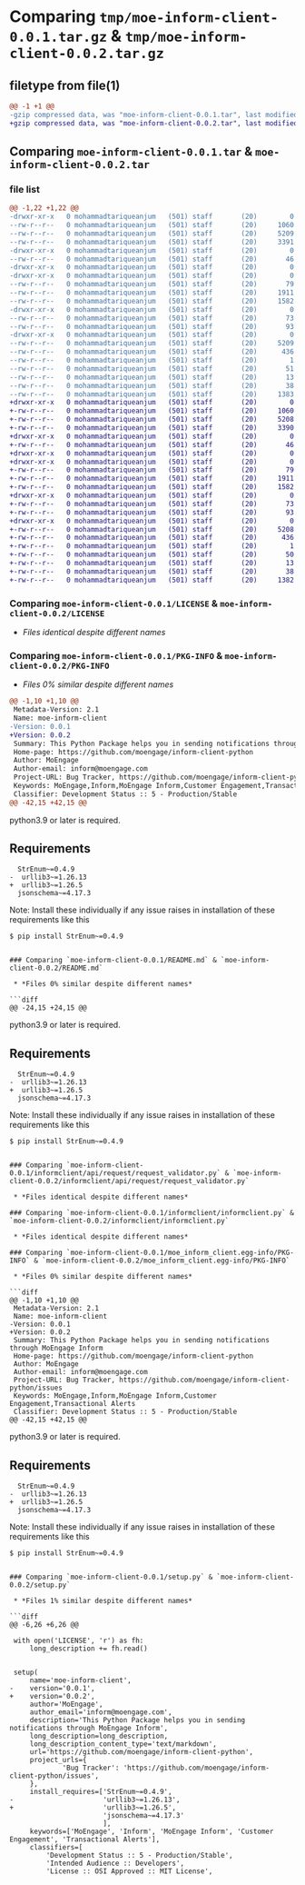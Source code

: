 # Comparing `tmp/moe-inform-client-0.0.1.tar.gz` & `tmp/moe-inform-client-0.0.2.tar.gz`

## filetype from file(1)

```diff
@@ -1 +1 @@
-gzip compressed data, was "moe-inform-client-0.0.1.tar", last modified: Mon Jan 30 11:21:58 2023, max compression
+gzip compressed data, was "moe-inform-client-0.0.2.tar", last modified: Wed May 17 08:37:55 2023, max compression
```

## Comparing `moe-inform-client-0.0.1.tar` & `moe-inform-client-0.0.2.tar`

### file list

```diff
@@ -1,22 +1,22 @@
-drwxr-xr-x   0 mohammadtariqueanjum   (501) staff       (20)        0 2023-01-30 11:21:58.445785 moe-inform-client-0.0.1/
--rw-r--r--   0 mohammadtariqueanjum   (501) staff       (20)     1060 2023-01-24 07:40:47.000000 moe-inform-client-0.0.1/LICENSE
--rw-r--r--   0 mohammadtariqueanjum   (501) staff       (20)     5209 2023-01-30 11:21:58.444801 moe-inform-client-0.0.1/PKG-INFO
--rw-r--r--   0 mohammadtariqueanjum   (501) staff       (20)     3391 2023-01-30 11:15:31.000000 moe-inform-client-0.0.1/README.md
-drwxr-xr-x   0 mohammadtariqueanjum   (501) staff       (20)        0 2023-01-30 11:21:58.416572 moe-inform-client-0.0.1/informclient/
--rw-r--r--   0 mohammadtariqueanjum   (501) staff       (20)       46 2023-01-24 07:40:47.000000 moe-inform-client-0.0.1/informclient/__init__.py
-drwxr-xr-x   0 mohammadtariqueanjum   (501) staff       (20)        0 2023-01-30 11:21:58.405687 moe-inform-client-0.0.1/informclient/api/
-drwxr-xr-x   0 mohammadtariqueanjum   (501) staff       (20)        0 2023-01-30 11:21:58.420020 moe-inform-client-0.0.1/informclient/api/request/
--rw-r--r--   0 mohammadtariqueanjum   (501) staff       (20)       79 2023-01-24 07:40:47.000000 moe-inform-client-0.0.1/informclient/api/request/__init__.py
--rw-r--r--   0 mohammadtariqueanjum   (501) staff       (20)     1911 2023-01-24 07:40:47.000000 moe-inform-client-0.0.1/informclient/api/request/request_validator.py
--rw-r--r--   0 mohammadtariqueanjum   (501) staff       (20)     1582 2023-01-24 07:44:36.000000 moe-inform-client-0.0.1/informclient/informclient.py
-drwxr-xr-x   0 mohammadtariqueanjum   (501) staff       (20)        0 2023-01-30 11:21:58.423819 moe-inform-client-0.0.1/informclient/utils/
--rw-r--r--   0 mohammadtariqueanjum   (501) staff       (20)       73 2023-01-24 07:40:47.000000 moe-inform-client-0.0.1/informclient/utils/__init__.py
--rw-r--r--   0 mohammadtariqueanjum   (501) staff       (20)       93 2023-01-24 07:40:47.000000 moe-inform-client-0.0.1/informclient/utils/api_description.py
-drwxr-xr-x   0 mohammadtariqueanjum   (501) staff       (20)        0 2023-01-30 11:21:58.443425 moe-inform-client-0.0.1/moe_inform_client.egg-info/
--rw-r--r--   0 mohammadtariqueanjum   (501) staff       (20)     5209 2023-01-30 11:21:58.000000 moe-inform-client-0.0.1/moe_inform_client.egg-info/PKG-INFO
--rw-r--r--   0 mohammadtariqueanjum   (501) staff       (20)      436 2023-01-30 11:21:58.000000 moe-inform-client-0.0.1/moe_inform_client.egg-info/SOURCES.txt
--rw-r--r--   0 mohammadtariqueanjum   (501) staff       (20)        1 2023-01-30 11:21:58.000000 moe-inform-client-0.0.1/moe_inform_client.egg-info/dependency_links.txt
--rw-r--r--   0 mohammadtariqueanjum   (501) staff       (20)       51 2023-01-30 11:21:58.000000 moe-inform-client-0.0.1/moe_inform_client.egg-info/requires.txt
--rw-r--r--   0 mohammadtariqueanjum   (501) staff       (20)       13 2023-01-30 11:21:58.000000 moe-inform-client-0.0.1/moe_inform_client.egg-info/top_level.txt
--rw-r--r--   0 mohammadtariqueanjum   (501) staff       (20)       38 2023-01-30 11:21:58.445941 moe-inform-client-0.0.1/setup.cfg
--rw-r--r--   0 mohammadtariqueanjum   (501) staff       (20)     1383 2023-01-30 11:06:57.000000 moe-inform-client-0.0.1/setup.py
+drwxr-xr-x   0 mohammadtariqueanjum   (501) staff       (20)        0 2023-05-17 08:37:33.378266 moe-inform-client-0.0.2/
+-rw-r--r--   0 mohammadtariqueanjum   (501) staff       (20)     1060 2023-01-24 07:40:47.000000 moe-inform-client-0.0.2/LICENSE
+-rw-r--r--   0 mohammadtariqueanjum   (501) staff       (20)     5208 2023-05-17 08:37:55.766392 moe-inform-client-0.0.2/PKG-INFO
+-rw-r--r--   0 mohammadtariqueanjum   (501) staff       (20)     3390 2023-05-17 08:32:26.000000 moe-inform-client-0.0.2/README.md
+drwxr-xr-x   0 mohammadtariqueanjum   (501) staff       (20)        0 2023-05-17 08:37:33.266709 moe-inform-client-0.0.2/informclient/
+-rw-r--r--   0 mohammadtariqueanjum   (501) staff       (20)       46 2023-01-24 07:40:47.000000 moe-inform-client-0.0.2/informclient/__init__.py
+drwxr-xr-x   0 mohammadtariqueanjum   (501) staff       (20)        0 2023-05-17 08:37:33.210032 moe-inform-client-0.0.2/informclient/api/
+drwxr-xr-x   0 mohammadtariqueanjum   (501) staff       (20)        0 2023-05-17 08:37:33.281467 moe-inform-client-0.0.2/informclient/api/request/
+-rw-r--r--   0 mohammadtariqueanjum   (501) staff       (20)       79 2023-01-24 07:40:47.000000 moe-inform-client-0.0.2/informclient/api/request/__init__.py
+-rw-r--r--   0 mohammadtariqueanjum   (501) staff       (20)     1911 2023-01-24 07:40:47.000000 moe-inform-client-0.0.2/informclient/api/request/request_validator.py
+-rw-r--r--   0 mohammadtariqueanjum   (501) staff       (20)     1582 2023-01-24 07:44:36.000000 moe-inform-client-0.0.2/informclient/informclient.py
+drwxr-xr-x   0 mohammadtariqueanjum   (501) staff       (20)        0 2023-05-17 08:37:33.304249 moe-inform-client-0.0.2/informclient/utils/
+-rw-r--r--   0 mohammadtariqueanjum   (501) staff       (20)       73 2023-01-24 07:40:47.000000 moe-inform-client-0.0.2/informclient/utils/__init__.py
+-rw-r--r--   0 mohammadtariqueanjum   (501) staff       (20)       93 2023-01-24 07:40:47.000000 moe-inform-client-0.0.2/informclient/utils/api_description.py
+drwxr-xr-x   0 mohammadtariqueanjum   (501) staff       (20)        0 2023-05-17 08:37:55.764369 moe-inform-client-0.0.2/moe_inform_client.egg-info/
+-rw-r--r--   0 mohammadtariqueanjum   (501) staff       (20)     5208 2023-05-17 08:37:55.000000 moe-inform-client-0.0.2/moe_inform_client.egg-info/PKG-INFO
+-rw-r--r--   0 mohammadtariqueanjum   (501) staff       (20)      436 2023-05-17 08:37:55.000000 moe-inform-client-0.0.2/moe_inform_client.egg-info/SOURCES.txt
+-rw-r--r--   0 mohammadtariqueanjum   (501) staff       (20)        1 2023-05-17 08:37:55.000000 moe-inform-client-0.0.2/moe_inform_client.egg-info/dependency_links.txt
+-rw-r--r--   0 mohammadtariqueanjum   (501) staff       (20)       50 2023-05-17 08:37:55.000000 moe-inform-client-0.0.2/moe_inform_client.egg-info/requires.txt
+-rw-r--r--   0 mohammadtariqueanjum   (501) staff       (20)       13 2023-05-17 08:37:55.000000 moe-inform-client-0.0.2/moe_inform_client.egg-info/top_level.txt
+-rw-r--r--   0 mohammadtariqueanjum   (501) staff       (20)       38 2023-05-17 08:37:55.773009 moe-inform-client-0.0.2/setup.cfg
+-rw-r--r--   0 mohammadtariqueanjum   (501) staff       (20)     1382 2023-05-17 08:35:06.000000 moe-inform-client-0.0.2/setup.py
```

### Comparing `moe-inform-client-0.0.1/LICENSE` & `moe-inform-client-0.0.2/LICENSE`

 * *Files identical despite different names*

### Comparing `moe-inform-client-0.0.1/PKG-INFO` & `moe-inform-client-0.0.2/PKG-INFO`

 * *Files 0% similar despite different names*

```diff
@@ -1,10 +1,10 @@
 Metadata-Version: 2.1
 Name: moe-inform-client
-Version: 0.0.1
+Version: 0.0.2
 Summary: This Python Package helps you in sending notifications through MoEngage Inform
 Home-page: https://github.com/moengage/inform-client-python
 Author: MoEngage
 Author-email: inform@moengage.com
 Project-URL: Bug Tracker, https://github.com/moengage/inform-client-python/issues
 Keywords: MoEngage,Inform,MoEngage Inform,Customer Engagement,Transactional Alerts
 Classifier: Development Status :: 5 - Production/Stable
@@ -42,15 +42,15 @@
 ```
 
 python3.9 or later is required.
 
 ## Requirements
 ```text
   StrEnum~=0.4.9
-  urllib3~=1.26.13
+  urllib3~=1.26.5
   jsonschema~=4.17.3
 ```
 Note: Install these individually if any issue raises in installation of these requirements like this 
 ```shell
 $ pip install StrEnum~=0.4.9
 ```
```

### Comparing `moe-inform-client-0.0.1/README.md` & `moe-inform-client-0.0.2/README.md`

 * *Files 0% similar despite different names*

```diff
@@ -24,15 +24,15 @@
 ```
 
 python3.9 or later is required.
 
 ## Requirements
 ```text
   StrEnum~=0.4.9
-  urllib3~=1.26.13
+  urllib3~=1.26.5
   jsonschema~=4.17.3
 ```
 Note: Install these individually if any issue raises in installation of these requirements like this 
 ```shell
 $ pip install StrEnum~=0.4.9
 ```
```

### Comparing `moe-inform-client-0.0.1/informclient/api/request/request_validator.py` & `moe-inform-client-0.0.2/informclient/api/request/request_validator.py`

 * *Files identical despite different names*

### Comparing `moe-inform-client-0.0.1/informclient/informclient.py` & `moe-inform-client-0.0.2/informclient/informclient.py`

 * *Files identical despite different names*

### Comparing `moe-inform-client-0.0.1/moe_inform_client.egg-info/PKG-INFO` & `moe-inform-client-0.0.2/moe_inform_client.egg-info/PKG-INFO`

 * *Files 0% similar despite different names*

```diff
@@ -1,10 +1,10 @@
 Metadata-Version: 2.1
 Name: moe-inform-client
-Version: 0.0.1
+Version: 0.0.2
 Summary: This Python Package helps you in sending notifications through MoEngage Inform
 Home-page: https://github.com/moengage/inform-client-python
 Author: MoEngage
 Author-email: inform@moengage.com
 Project-URL: Bug Tracker, https://github.com/moengage/inform-client-python/issues
 Keywords: MoEngage,Inform,MoEngage Inform,Customer Engagement,Transactional Alerts
 Classifier: Development Status :: 5 - Production/Stable
@@ -42,15 +42,15 @@
 ```
 
 python3.9 or later is required.
 
 ## Requirements
 ```text
   StrEnum~=0.4.9
-  urllib3~=1.26.13
+  urllib3~=1.26.5
   jsonschema~=4.17.3
 ```
 Note: Install these individually if any issue raises in installation of these requirements like this 
 ```shell
 $ pip install StrEnum~=0.4.9
 ```
```

### Comparing `moe-inform-client-0.0.1/setup.py` & `moe-inform-client-0.0.2/setup.py`

 * *Files 1% similar despite different names*

```diff
@@ -6,26 +6,26 @@
 
 with open('LICENSE', 'r') as fh:
     long_description += fh.read()
 
 
 setup(
     name='moe-inform-client',
-    version='0.0.1',
+    version='0.0.2',
     author='MoEngage',
     author_email='inform@moengage.com',
     description='This Python Package helps you in sending notifications through MoEngage Inform',
     long_description=long_description,
     long_description_content_type='text/markdown',
     url='https://github.com/moengage/inform-client-python',
     project_urls={
             'Bug Tracker': 'https://github.com/moengage/inform-client-python/issues',
     },
     install_requires=['StrEnum~=0.4.9',
-                      'urllib3~=1.26.13',
+                      'urllib3~=1.26.5',
                       'jsonschema~=4.17.3'
                       ],
     keywords=['MoEngage', 'Inform', 'MoEngage Inform', 'Customer Engagement', 'Transactional Alerts'],
     classifiers=[
         'Development Status :: 5 - Production/Stable',
         'Intended Audience :: Developers',
         'License :: OSI Approved :: MIT License',
```

